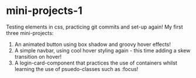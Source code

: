 # mini-projects-1
Testing elements in css, practicing git commits and set-up again! 
My first three mini-projects: 
1. An animated button using box shadow and groovy hover effects!
2. A simple navbar, using cool hover styling again - this time adding a skew transition on hover! 
3. A login-card-component that practices the use of containers whilst learning the use of psuedo-classes such as :focus!  
